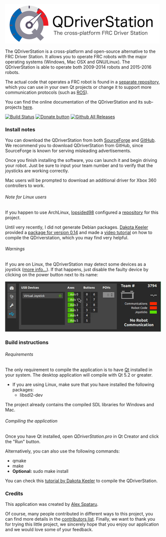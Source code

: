 ![Header](etc/header/small.png)

The QDriverStation is a cross-platform and open-source alternative to the FRC Driver Station. It allows you to operate FRC robots with the major operating systems (Windows, Mac OSX and GNU/Linux). The QDriverStation is able to operate both 2009-2014 robots and 2015-2016 robots.

The actual code that operates a FRC robot is found in a [separate repository](https://github.com/FRC-Utilities/LibDS), which you can use in your own Qt projects or change it to support more communication protocols (such as [ROS](https://github.com/FRC-Utilities/QDriverStation/issues/21)).

You can find the online documentation of the QDriverStation and its sub-projects [here](http://qdriverstation.sf.net/documentation/).

[![Build Status](https://img.shields.io/travis/FRC-Utilities/QDriverStation.svg?style=flat-square)](https://travis-ci.org/FRC-Utilities/QDriverStation)
[![Donate button](https://img.shields.io/badge/bitcoin-donate-brightgreen.svg?style=flat-square)](https://blockchain.info/address/1K85yLxjuqUmhkjP839R7C23XFhSxrefMx "Donate once-off to this project using BitCoin")
[![Github All Releases](https://img.shields.io/github/downloads/frc-utilities/qdriverstation/total.svg?style=flat-square)](http://github.com/wint-3794/qdriverstation/releases/latest)

### Install notes

You can download the QDriverStation from both [SourceForge](http://sf.net/p/qdriverstation) and [GitHub](http://github.com/frc-utilities/qdrivertation/releases). We recommend you to download QDriverStation from GitHub, since SourceForge is known for serving misleading advertisements.

Once you finish installing the software, you can launch it and begin driving your robot. Just be sure to input your team number and to verify that the joysticks are working correctly.

Mac users will be prompted to download an additional driver for Xbox 360 controllers to work.

###### Note for Linux users

If you happen to use ArchLinux, [lopsided98](https://github.com/lopsided98) configured a [repository](https://aur.archlinux.org/packages/qdriverstation-git/) for this project.

Until very recently, I did not generate Debian packages. [Dakota Keeler](https://github.com/bearzrobotics) provided a [package for version 0.14](https://drive.google.com/file/d/0BwmIj7Fz03lXZ1JjYnhLVVdRR0E/view) and made a [video tutorial](https://www.youtube.com/watch?v=G9DywTB9_cY) on how to compile the QDriverstation, which you may find very helpful.

###### Warnings

If you are on Linux, the QDriverStation may detect some devices as a joystick ([more info...](https://gist.github.com/denilsonsa/978f1d842cf5430f57f6#file-51-these-are-not-joysticks-rules)). If that happens, just disable the faulty device by clicking on the power button next to its name:

![Blacklisting Animation](etc/animations/blacklist.gif)

### Build instructions

###### Requirements

The only requirement to compile the application is to have [Qt](http://www.qt.io/download-open-source/) installed in your system. The desktop application will compile with Qt 5.2 or greater.

- If you are using Linux, make sure that you have installed the following packages:
    - libsdl2-dev

The project already contains the compiled SDL libraries for Windows and Mac.

###### Compiling the application

Once you have Qt installed, open *QDriverStation.pro* in Qt Creator and click the "Run" button.

Alternatively, you can also use the following commands:
- qmake
- make
- **Optional:** sudo make install

You can check this [tutorial by Dakota Keeler](https://www.youtube.com/watch?v=G9DywTB9_cY) to compile the QDriverStation.

### Credits

This application was created by [Alex Spataru](http://github.com/alex-spataru).

Of course, many people contributed in different ways to this project, you can find more details in the [contributors list](CONTRIBUTORS.md). Finally, we want to thank you for trying this little project, we sincerely hope that you enjoy our application and we would love some of your feedback.

